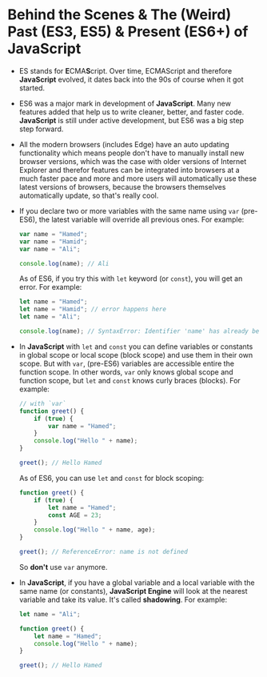 # Behind the Scenes & The (Weird) Past (ES3, ES5) & Present (ES6+) of JavaScript

- ES stands for **E**CMA**S**cript. Over time, ECMAScript and therefore **JavaScript** evolved, it dates back into the 90s of course when it got started.
- ES6 was a major mark in development of **JavaScript**. Many new features added that help us to write cleaner, better, and faster code. **JavaScript** is still under active development, but ES6 was a big step step forward.
- All the modern browsers (includes Edge) have an auto updating functionality which means people don't have to manually install new browser versions, which was the case with older versions of Internet Explorer and therefor features can be integrated into browsers at a much faster pace and more and more users will automatically use these latest versions of browsers, because the browsers themselves automatically update, so that's really cool.
- If you declare two or more variables with the same name using `var` (pre-ES6), the latest variable will override all previous ones. For example:

    ```js
    var name = "Hamed";
    var name = "Hamid";
    var name = "Ali";

    console.log(name); // Ali
    ```

    As of ES6, if you try this with `let` keyword (or `const`), you will get an error. For example:

    ```js
    let name = "Hamed";
    let name = "Hamid"; // error happens here
    let name = "Ali";

    console.log(name); // SyntaxError: Identifier 'name' has already been declared
    ```

- In **JavaScript** with `let` and `const` you can define variables or constants in global scope or local scope (block scope) and use them in their own scope. But with `var`, (pre-ES6) variables are accessible entire the function scope. In other words, `var` only knows global scope and function scope, but `let` and `const` knows curly braces (blocks). For example:

    ```js
    // with `var`
    function greet() {
        if (true) {
            var name = "Hamed";
        }
        console.log("Hello " + name);
    }

    greet(); // Hello Hamed
    ```

    As of ES6, you can use `let` and `const` for block scoping:

    ```js
    function greet() {
        if (true) {
            let name = "Hamed";
            const AGE = 23;
        }
        console.log("Hello " + name, age);
    }

    greet(); // ReferenceError: name is not defined
    ```

    So **don't** use `var` anymore.

- In **JavaScript**, if you have a global variable and a local variable with the same name (or constants), **JavaScript Engine** will look at the nearest variable and take its value. It's called **shadowing**. For example:

    ```js
    let name = "Ali";

    function greet() {
        let name = "Hamed";
        console.log("Hello " + name);
    }

    greet(); // Hello Hamed
    ```
